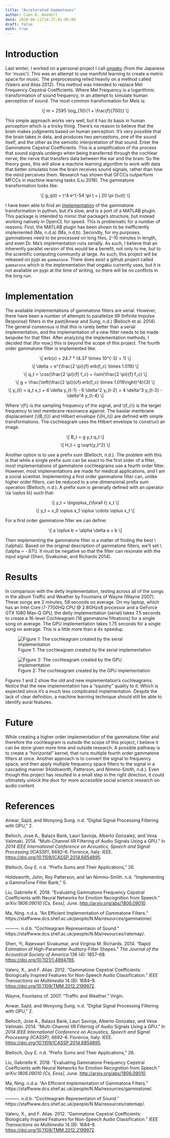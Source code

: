 ```yaml
---
title: "Accelerated Gammatones"
author: Coen D. Needell
date: 2020-06-11T14:37:01-05:00
draft: false
math: true
---
```

<h1 id="introduction">Introduction</h1>
<p>Last winter, I worked on a personal project I call <a href="https://www.coeneedell.com/projects/ongaku/"><em>ongaku</em></a> (from the Japanese for ‘music’). This was an attempt to use manifold learning to create a metric space for music. The preprocessing relied heavily on a method called <span class="citation" data-cites="valeroGammatone2012">(Valero and Alias 2012)</span>. This method was intended to replace Mel Frequency Cepstral Coefficients. Where Mel Frequency is a logarithmic transformation of sound frequency, in an attempt to simulate human perception of sound. The most common transformation for Mels is:</p>
<p><span class="math display">\[
m = 2595 \log_{10}{1 + \frac{f}{700}}
\]</span></p>
<p>This simple approach works very well, but it has its basis in human <em>perception</em> which is a tricky thing. There’s no reason to believe that the brain makes judgments based on human perception. It’s very possible that the brain takes in data, and produces two perceptions, one of the sound itself, and the other as the semiotic interpretation of that sound. Enter the Gammatone Cepstral Coefficients. This is a simplification of the process that sound signals undergo when being transferred through the cochlear nerve, the nerve that transfers data between the ear and the brain. So the theory goes, this will allow a machine learning algorithm to work with data that better simulates how the brain receives sound signals, rather than how the mind perceives them. Research has shown that GFCCs outperform MFCCs in machine learning tasks <span class="citation" data-cites="liuEvaluating2018">(Liu 2018)</span>. The gammatone transformation looks like:</p>
<p><span class="math display">\[
g_q(t) = t^4 e^{-54 \pi t + j 20 \pi t}u(t)
\]</span></p>
<p>I have been able to find an <a href="https://github.com/detly/gammatone">implementation</a> of the gammatone transformation in python, but it’s slow, and is a port of a MATLAB plugin. This package is intended to mimic that package’s structure, but instead working natively in OpenCL for speed. This is problematic for a number of reasons. First, the MATLAB plugin has been shown to be inefficiently implemented <span class="citation" data-cites="maEfficient">(Ma, n.d.a)</span> <span class="citation" data-cites="maCochleagram">(Ma, n.d.b)</span>. Secondly, for my purposes, gammatones need to be processed on long files, 2-10 minutes in length, and even Dr. Ma’s implementation runs serially. As such, I believe that an inherently parallel version of this would be a benefit, not only to me, but to the scientific computing community at large. As such, this project will be released on pypi as <code>gammatone</code>. There does exist a github project called <code>gammatone</code> which is the implementation that ongaku currently uses, but it is not avaliable on pypi at the time of writing, so there will be no conflicts in the long run.</p>
<h1 id="implementation">Implementation</h1>
<p>The available implementations of gammatone filters are serial. However, there have been a number of attempts to parallelize IIR (Infinite Impulse Response) filters in the past<span class="citation" data-cites="anwarDigital">(Anwar and Sung, n.d.)</span> <span class="citation" data-cites="bellochMultichannel2014">(Belloch et al. 2014)</span>. The general consensus is that this is rarely better than a serial implementation, and the implementation of a new filter needs to be made bespoke for that filter. After analyzing the implementation methods, I decided that (for now,) this is beyond the scope of this project. The fourth order gammatone filter is implemented like:</p>
<p><span class="math display">\[
erb(x) = 24.7 * (4.37 \times 10^{-3} + 1) \]</span> <span class="math display">\[
\delta = e^{\frac{2 \pi}{f} erb(f_c) \times 1.019} \]</span> <span class="math display">\[
q_t = \cos{\frac{2 \pi}{f} f_c} + i\sin{\frac{2 \pi}{f} f_c} \]</span> <span class="math display">\[
g = \frac{\left(\frac{2 \pi}{cf} erb(f_c) \times 1.019\right)^4}{3} \]</span> <span class="math display">\[
y_{t} =  q_t x_t + 4 \delta y_{t-1} - 6 \delta^2 y_{t-2} + 4 \delta^3 y_{t-3} - \delta^4 y_{t-4}
\]</span></p>
<p>Where <span class="math inline">\(f\)</span> is the sampling frequency of the signal, and <span class="math inline">\(f_c\)</span> is the target frequency to test membrane resonance against. The basilar membrane displacement (<span class="math inline">\(B_t\)</span>) and Hilbert envelope (<span class="math inline">\(H_i\)</span>) are defined with simple transformations. The cochleagram uses the Hilbert envelope to construct an image.</p>
<p><span class="math display">\[
B_t = g y_t q_t \]</span> <span class="math display">\[
H_t = g \sqrt{y_t^2}
\]</span></p>
<p>Another option is to use a prefix sum <span class="citation" data-cites="blellochPrefix">(Blelloch, n.d.)</span>. The problem with this is that while a single prefix sum can be exact to the first order of a filter, most implementations of gammatone cochleagrams use a fourth order filter. However, most implementations are made for medical applications, and I am a social scientist. Implementing a first order gammatone filter can, unlike higher order filters, can be reduced to a one-dimensional prefix sum operation <span class="citation" data-cites="blellochPrefix">(Blelloch, n.d.)</span>. A prefix sum is generally defined with an operator <span class="math inline">\(a \oplus b\)</span> such that:</p>
<p><span class="math display">\[
y_t = \bigoplus_{\forall t} x_t \]</span> <span class="math display">\[
y_t = x_0 \oplus x_1 \oplus \cdots \oplus x_t
\]</span></p>
<p>For a first order gammatone filter we can define:</p>
<p><span class="math display">\[
a \oplus b = \alpha \delta a + b
\]</span></p>
<p>Then implementing the gammatone filter is a matter of finding the best <span class="math inline">\(\alpha\)</span>. Based on the original description of gammatone filters, we’ll set <span class="math inline">\(\alpha = -.67\)</span>. It must be negative so that the filter can resonate with the input signal <span class="citation" data-cites="shenRapid2014">(Shen, Sivakumar, and Richards 2014)</span>.</p>
<h1 id="results">Results</h1>
<p>In comparison with the detly implementation, testing across all of the songs in the album Traffic and Weather by Fountains of Wayne <span class="citation" data-cites="wayneTraffic2007">(Wayne 2007)</span>. These songs are 2 minutes, 58 seconds on average. On my laptop, which has an Intel Core i7-7700HQ CPU @ 2.8GHzx8 processor and a GeForce GTX 1080 Max-Q GPU, the detly implementation (serial) takes 7.5 seconds to create a 16-level Cochleagram (16 gammatone filtrations) for a single song on average. The GPU implementation takes 1.75 seconds for a single song on average. This is a little more than a 4x speedup.</p>
<figure>
<img src="../../img/gammatones/oldcoch.png" title="Old Cochleagram" alt="Figure 1: The cochleagram created by the serial implementation" /><figcaption>Figure 1: The cochleagram created by the serial implementation</figcaption>
</figure>
<figure>
<img src="../../img/gammatones/newCoch.png" title="New Cochleagram" alt="Figure 2: The cochleagram created by the GPU implementation" /><figcaption>Figure 2: The cochleagram created by the GPU implementation</figcaption>
</figure>
<p>Figures 1 and 2 show the old and new implementation’s cochleagrams. Notice that the new implementation has a “squishy” quality to it. Which is expected since it’s a much less complicated implementation. Despite the lack of clear definition, a machine learning technique should still be able to identify aural features.</p>
<h1 id="future">Future</h1>
<p>While creating a higher order implementation of the gammatone filter and therefore the cochleagram is outside the scope of this project, I believe it can be done given more time and outside research. A possible pathway is to create a “horizontal” kernel, that runs multiple fourth order gammatone filters at once. Another approach is to convert the signal to frequency space, and then apply multiple frequency space filters to the signal in a cascading manner <span class="citation" data-cites="holdsworthImplementing">(Holdsworth, Patterson, and Nimmo-Smith, n.d.)</span>. Even though this project has resulted in a small step in the right direction, it could ultimately unlock the door for more accessible social science research on audio content.</p>
<h1 id="references" class="unnumbered">References</h1>
<div id="refs" class="references">
<div id="ref-anwarDigital">
<p>Anwar, Sajid, and Wonyong Sung. n.d. “Digital Signal Processing Filtering with GPU,” 2.</p>
</div>
<div id="ref-bellochMultichannel2014">
<p>Belloch, Jose A., Balazs Bank, Lauri Savioja, Alberto Gonzalez, and Vesa Valimaki. 2014. “Multi-Channel IIR Filtering of Audio Signals Using a GPU.” In <em>2014 IEEE International Conference on Acoustics, Speech and Signal Processing (ICASSP)</em>, 6692–6. Florence, Italy: IEEE. <a href="https://doi.org/10.1109/ICASSP.2014.6854895">https://doi.org/10.1109/ICASSP.2014.6854895</a>.</p>
</div>
<div id="ref-blellochPrefix">
<p>Blelloch, Guy E. n.d. “Prefix Sums and Their Applications,” 26.</p>
</div>
<div id="ref-holdsworthImplementing">
<p>Holdsworth, John, Roy Patterson, and Ian Nimmo-Smith. n.d. “Implementing a GammaTone Filter Bank,” 5.</p>
</div>
<div id="ref-liuEvaluating2018">
<p>Liu, Gabrielle K. 2018. “Evaluating Gammatone Frequency Cepstral Coefficients with Neural Networks for Emotion Recognition from Speech.” <em>arXiv:1806.09010 [Cs, Eess]</em>, June. <a href="http://arxiv.org/abs/1806.09010">http://arxiv.org/abs/1806.09010</a>.</p>
</div>
<div id="ref-maEfficient">
<p>Ma, Ning. n.d.a. “An Efficient Implementation of Gammatone Filters.” https://staffwww.dcs.shef.ac.uk/people/N.Ma/resources/gammatone/.</p>
</div>
<div id="ref-maCochleagram">
<p>———. n.d.b. “Cochleagram Representaion of Sound.” https://staffwww.dcs.shef.ac.uk/people/N.Ma/resources/ratemap/.</p>
</div>
<div id="ref-shenRapid2014">
<p>Shen, Yi, Rajeswari Sivakumar, and Virginia M. Richards. 2014. “Rapid Estimation of High-Parameter Auditory-Filter Shapes.” <em>The Journal of the Acoustical Society of America</em> 136 (4): 1857–68. <a href="https://doi.org/10.1121/1.4894785">https://doi.org/10.1121/1.4894785</a>.</p>
</div>
<div id="ref-valeroGammatone2012">
<p>Valero, X., and F. Alias. 2012. “Gammatone Cepstral Coefficients: Biologically Inspired Features for Non-Speech Audio Classification.” <em>IEEE Transactions on Multimedia</em> 14 (6): 1684–9. <a href="https://doi.org/10.1109/TMM.2012.2199972">https://doi.org/10.1109/TMM.2012.2199972</a>.</p>
</div>
<div id="ref-wayneTraffic2007">
<p>Wayne, Fountains of. 2007. “Traffic and Weather.” Virgin.</p>
</div>
<div id="refs" class="references">
<div id="ref-anwarDigital">
<p>Anwar, Sajid, and Wonyong Sung. n.d. “Digital Signal Processing Filtering with GPU,” 2.</p>
</div>
<div id="ref-bellochMultichannel2014">
<p>Belloch, Jose A., Balazs Bank, Lauri Savioja, Alberto Gonzalez, and Vesa Valimaki. 2014. “Multi-Channel IIR Filtering of Audio Signals Using a GPU.” In <em>2014 IEEE International Conference on Acoustics, Speech and Signal Processing (ICASSP)</em>, 6692–6. Florence, Italy: IEEE. <a href="https://doi.org/10.1109/ICASSP.2014.6854895">https://doi.org/10.1109/ICASSP.2014.6854895</a>.</p>
</div>
<div id="ref-blellochPrefix">
<p>Blelloch, Guy E. n.d. “Prefix Sums and Their Applications,” 26.</p>
</div>
<div id="ref-liuEvaluating2018">
<p>Liu, Gabrielle K. 2018. “Evaluating Gammatone Frequency Cepstral Coefficients with Neural Networks for Emotion Recognition from Speech.” <em>arXiv:1806.09010 [Cs, Eess]</em>, June. <a href="http://arxiv.org/abs/1806.09010">http://arxiv.org/abs/1806.09010</a>.</p>
</div>
<div id="ref-maEfficient">
<p>Ma, Ning. n.d.a. “An Efficient Implementation of Gammatone Filters.” https://staffwww.dcs.shef.ac.uk/people/N.Ma/resources/gammatone/.</p>
</div>
<div id="ref-maCochleagram">
<p>———. n.d.b. “Cochleagram Representaion of Sound.” https://staffwww.dcs.shef.ac.uk/people/N.Ma/resources/ratemap/.</p>
</div>
<div id="ref-valeroGammatone2012">
<p>Valero, X., and F. Alias. 2012. “Gammatone Cepstral Coefficients: Biologically Inspired Features for Non-Speech Audio Classification.” <em>IEEE Transactions on Multimedia</em> 14 (6): 1684–9. <a href="https://doi.org/10.1109/TMM.2012.2199972">https://doi.org/10.1109/TMM.2012.2199972</a>.</p>
</div>
</div>
</body>
</html>
